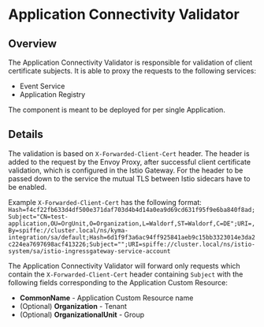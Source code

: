# Application Connectivity Validator

## Overview

The Application Connectivity Validator is responsible for validation of client certificate subjects.
It is able to proxy the requests to the following services:
- Event Service
- Application Registry

The component is meant to be deployed for per single Application.

## Details

The validation is based on `X-Forwarded-Client-Cert` header. 
The header is added to the request by the Envoy Proxy, after successful client certificate validation, which is configured in the Istio Gateway.
For the header to be passed down to the service the mutual TLS between Istio sidecars have to be enabled.

Example `X-Forwarded-Client-Cert` has the following format:
`Hash=f4cf22fb633d4df500e371daf703d4b4d14a0ea9d69cd631f95f9e6ba840f8ad;Subject="CN=test-application,OU=OrgUnit,O=Organization,L=Waldorf,ST=Waldorf,C=DE";URI=,By=spiffe://cluster.local/ns/kyma-integration/sa/default;Hash=6d1f9f3a6ac94ff925841aeb9c15bb3323014e3da2c224ea7697698acf413226;Subject="";URI=spiffe://cluster.local/ns/istio-system/sa/istio-ingressgateway-service-account`

The Application Connectivity Validator will forward only requests which contain the `X-Forwarded-Client-Cert` header containing `Subject` with the following fields corresponding to the Application Custom Resource:
- **CommonName** - Application Custom Resource name
- (Optional) **Organization** - Tenant 
- (Optional) **OrganizationalUnit** - Group
